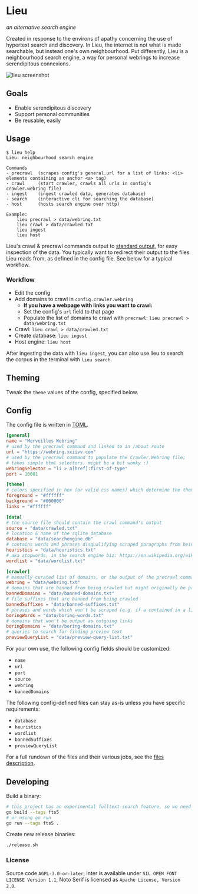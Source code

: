 # Lieu

_an alternative search engine_

Created in response to the environs of apathy concerning the use of hypertext
search and discovery. In Lieu, the internet is not what is made searchable, but
instead one's own neighbourhood. Put differently, Lieu is a neighbourhood search
engine, a way for personal webrings to increase serendipitous connexions.

![lieu screenshot](https://user-images.githubusercontent.com/3862362/107115659-75624d80-686e-11eb-81c8-0c6bdec07082.png)


## Goals

* Enable serendipitous discovery
* Support personal communities
* Be reusable, easily

## Usage

```
$ lieu help
Lieu: neighbourhood search engine

Commands
- precrawl  (scrapes config's general.url for a list of links: <li> elements containing an anchor <a> tag)
- crawl     (start crawler, crawls all urls in config's crawler.webring file)
- ingest    (ingest crawled data, generates database)
- search    (interactive cli for searching the database)
- host      (hosts search engine over http)

Example:
    lieu precrawl > data/webring.txt
    lieu crawl > data/crawled.txt
    lieu ingest
    lieu host
```

Lieu's crawl & precrawl commands output to [standard
output](https://en.wikipedia.org/wiki/Standard_streams#Standard_output_(stdout)),
for easy inspection of the data. You typically want to redirect their output to
the files Lieu reads from, as defined in the config file. See below for a
typical workflow.


### Workflow

* Edit the config
* Add domains to crawl in `config.crawler.webring`
	* **If you have a webpage with links you want to crawl:**
	* Set the config's `url` field to that page
	* Populate the list of domains to crawl with `precrawl`: `lieu precrawl > data/webring.txt`
* Crawl: `lieu crawl > data/crawled.txt`
* Create database: `lieu ingest`
* Host engine: `lieu host`

After ingesting the data with `lieu ingest`, you can also use lieu to search the
corpus in the terminal with `lieu search`.

## Theming

Tweak the `theme` values of the config, specified below.

## Config

The config file is written in [TOML](https://toml.io/en/).

```toml
[general]
name = "Merveilles Webring"
# used by the precrawl command and linked to in /about route
url = "https://webring.xxiivv.com"
# used by the precrawl command to populate the Crawler.Webring file;
# takes simple html selectors. might be a bit wonky :)
webringSelector = "li > a[href]:first-of-type"
port = 10001

[theme]
# colors specified in hex (or valid css names) which determine the theme of the lieu instance
foreground = "#ffffff"
background = "#000000"
links = "#ffffff"

[data]
# the source file should contain the crawl command's output 
source = "data/crawled.txt"
# location & name of the sqlite database
database = "data/searchengine.db"
# contains words and phrases disqualifying scraped paragraphs from being presented in search results
heuristics = "data/heuristics.txt"
# aka stopwords, in the search engine biz: https://en.wikipedia.org/wiki/Stop_word
wordlist = "data/wordlist.txt"

[crawler]
# manually curated list of domains, or the output of the precrawl command
webring = "data/webring.txt"
# domains that are banned from being crawled but might originally be part of the webring
bannedDomains = "data/banned-domains.txt"
# file suffixes that are banned from being crawled
bannedSuffixes = "data/banned-suffixes.txt"
# phrases and words which won't be scraped (e.g. if a contained in a link)
boringWords = "data/boring-words.txt"
# domains that won't be output as outgoing links
boringDomains = "data/boring-domains.txt"
# queries to search for finding preview text
previewQueryList = "data/preview-query-list.txt"
```

For your own use, the following config fields should be customized:

* `name`
* `url `
* `port`
* `source`
* `webring`
* `bannedDomains`

The following config-defined files can stay as-is unless you have specific requirements:

* `database`
* `heuristics`
* `wordlist`
* `bannedSuffixes`
* `previewQueryList`

For a full rundown of the files and their various jobs, see the [files
description](docs/files.md).

## Developing
Build a binary:
```sh
# this project has an experimental fulltext-search feature, so we need to include sqlite's fts engine (fts5)
go build --tags fts5
# or using go run
go run --tags fts5 . 
```

Create new release binaries:
```sh
./release.sh
```

### License

Source code `AGPL-3.0-or-later`, Inter is available under `SIL OPEN FONT
LICENSE Version 1.1`, Noto Serif is licensed as `Apache License, Version 2.0`.
